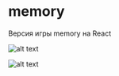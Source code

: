 # memory

Версия игры memory на React

![alt text](memory/screen1.png "Меню")

![alt text](memory/screen2.png "Игра")
